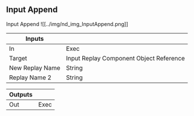 ## Input Append
Input Append
![[../img/nd_img_InputAppend.png]]

|Inputs||
|--|--|
| In | Exec |
| Target | Input Replay Component Object Reference |
| New Replay Name | String |
| Replay Name 2 | String |

|Outputs||
|--|--|
| Out | Exec |
